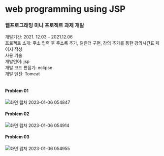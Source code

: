 # web programming using JSP
### 웹프로그래밍 미니 프로젝트 과제 개발
개발기간: 2021. 12.03 – 2021.12.06	<br>
프로젝트 소개: 주소 입력 후 주소록 추가, 캘린더 구현, 강의 추가를 통한 강의시간표 페이지 작성 <br>
사용 기술 <br>
개발언어: jsp <br>
개발 코드 편집기: eclipse <br>
개발 엔진: Tomcat <br><br>

#### Problem 01
![화면 캡처 2023-01-06 054847](https://user-images.githubusercontent.com/102217402/210877542-97b511fa-d41d-4559-8b6f-a41b76463c70.png)
#### Problem 02
![화면 캡처 2023-01-06 054914](https://user-images.githubusercontent.com/102217402/210877528-8d97690d-4ab7-454d-87a9-baac6b5de24f.png)
#### Problem 03
![화면 캡처 2023-01-06 054955](https://user-images.githubusercontent.com/102217402/210877479-16349012-6fd3-4a7b-91f7-e63bcf5a738a.png)
